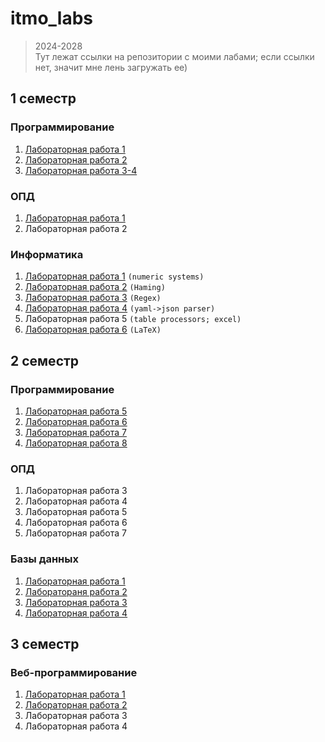 # itmo_labs
> 2024-2028 \
> Тут лежат ссылки на репозитории с моими лабами; если ссылки нет, значит мне лень загружать ее)

## 1 семестр 

### Программирование
1. [Лабораторная работа 1](https://github.com/xtern0o/prog_lab1)
2. [Лабораторная работа 2](https://github.com/xtern0o/prog_lab2)
3. [Лабораторная работа 3-4](https://github.com/xtern0o/prog_lab3-4)

### ОПД
1. [Лабораторная работа 1](https://github.com/xtern0o/opd-lab1)
2. Лабораторная работа 2 

### Информатика
1. [Лабораторная работа 1](https://github.com/xtern0o/inf_labs/tree/main/lab1) `(numeric systems)`
2. [Лабораторная работа 2](https://github.com/xtern0o/inf_labs/tree/main/lab2) `(Haming)`
3. [Лабораторная работа 3](https://github.com/xtern0o/inf_labs/tree/main/lab3) `(Regex)`
4. [Лабораторная работа 4](https://github.com/xtern0o/inf_labs/tree/main/lab4) `(yaml->json parser)`
5. Лабораторная работа 5 `(table processors; excel)`
6. [Лабораторная работа 6](https://github.com/xtern0o/inf_labs/tree/main/lab6) `(LaTeX)`

## 2 семестр

### Программирование
1. [Лабораторная работа 5](https://github.com/xtern0o/prog_lab5)
2. [Лабораторная работа 6](https://github.com/xtern0o/prog_lab6)
3. [Лабораторная работа 7](https://github.com/xtern0o/prog_lab7)
4. [Лабораторная работа 8](https://github.com/xtern0o/prog_lab8)

### ОПД
1. Лабораторная работа 3
2. Лабораторная работа 4
3. Лабораторная работа 5
4. Лабораторная работа 6
5. Лабораторная работа 7

### Базы данных
1. [Лабораторная работа 1](https://github.com/xtern0o/db_labs/tree/main/db_lab1)
2. [Лаборатораня работа 2](https://github.com/xtern0o/db_labs/tree/main/db_lab2)
3. [Лабораторная работа 3](https://github.com/xtern0o/db_labs/tree/main/db_lab3)
4. [Лабораторная работа 4](https://github.com/xtern0o/db_labs/tree/main/db_lab4)

## 3 семестр

### Веб-программирование
1. [Лабораторная работа 1](https://github.com/xtern0o/web_lab1)
2. [Лабораторная работа 2](https://github.com/xtern0o/web_lab2)
3. Лабораторная работа 3
4. Лабораторная работа 4
   
